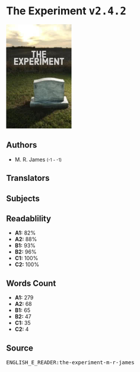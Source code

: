 # The Experiment <kbd>v2.4.2</kbd>

![](./cover.medium.jpg "")

## Authors


 - M. R. James <small>(-1 - -1)</small>

## Translators



## Subjects



## Readablility


 - **A1:** 82%
 - **A2:** 88%
 - **B1:** 93%
 - **B2:** 96%
 - **C1:** 100%
 - **C2:** 100%

## Words Count


 - **A1:** 279
 - **A2:** 68
 - **B1:** 65
 - **B2:** 47
 - **C1:** 35
 - **C2:** 4

## Source


<kbd>ENGLISH_E_READER:the-experiment-m-r-james</kbd>
